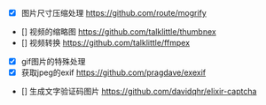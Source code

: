 * [x] 图片尺寸压缩处理 https://github.com/route/mogrify
* [] 视频的缩略图  https://github.com/talklittle/thumbnex
* [] 视频转换 https://github.com/talklittle/ffmpex
* [x] gif图片的特殊处理
* [x] 获取jpeg的exif  https://github.com/pragdave/exexif
* [] 生成文字验证码图片 https://github.com/davidqhr/elixir-captcha
